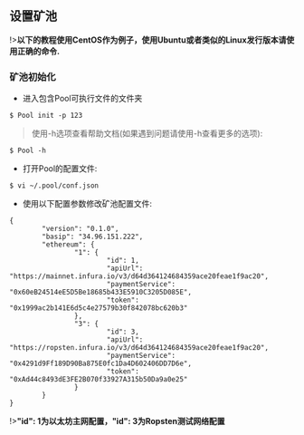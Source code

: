 ## 设置矿池 <!-- {docsify-ignore} -->

!>**以下的教程使用CentOS作为例子，使用Ubuntu或者类似的Linux发行版本请使用正确的命令.**


### 矿池初始化


+ 进入包含Pool可执行文件的文件夹

```console
$ Pool init -p 123
```

>使用-h选项查看帮助文档(如果遇到问题请使用-h查看更多的选项):

```console
$ Pool -h
```

+ 打开Pool的配置文件:

```console
$ vi ~/.pool/conf.json
```

+ 使用以下配置参数修改矿池配置文件:

```
{
        "version": "0.1.0",
        "basip": "34.96.151.222",
        "ethereum": {
                "1": {
                        "id": 1,
                        "apiUrl": "https://mainnet.infura.io/v3/d64d364124684359ace20feae1f9ac20",
                        "paymentService": "0x60eB24514eE5D5Be18685b433E5910C3205D085E",
                        "token": "0x1999ac2b141E6d5c4e27579b30f842078bc620b3"
                },
                "3": {
                        "id": 3,
                        "apiUrl": "https://ropsten.infura.io/v3/d64d364124684359ace20feae1f9ac20",
                        "paymentService": "0x4291d9Ff189D90Ba875E0fc1Da4D602406DD7D6e",
                        "token": "0xAd44c8493dE3FE2B070f33927A315b50Da9a0e25"
                }
        }
}
```

!>**"id": 1为以太坊主网配置，"id": 3为Ropsten测试网络配置**